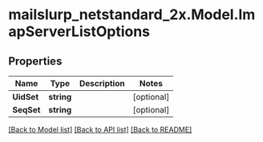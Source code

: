 # mailslurp_netstandard_2x.Model.ImapServerListOptions

## Properties

Name | Type | Description | Notes
------------ | ------------- | ------------- | -------------
**UidSet** | **string** |  | [optional] 
**SeqSet** | **string** |  | [optional] 

[[Back to Model list]](../README#documentation-for-models) [[Back to API list]](../README#documentation-for-api-endpoints) [[Back to README]](../README)

